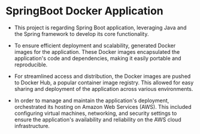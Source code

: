 # SpringBoot Docker Application

* This project is regarding Spring Boot application, leveraging Java and the Spring framework to develop its core functionality.

* To ensure efficient deployment and scalability, generated Docker images for the application. These Docker images encapsulated the application's code and dependencies, making it easily portable and reproducible.

* For streamlined access and distribution, the Docker images are pushed to Docker Hub, a popular container image registry. This allowed for easy sharing and deployment of the application across various environments.

* In order to manage and maintain the application's deployment, orchestrated its hosting on Amazon Web Services (AWS). This included configuring virtual machines, networking, and security settings to ensure the application's availability and reliability on the AWS cloud infrastructure.

